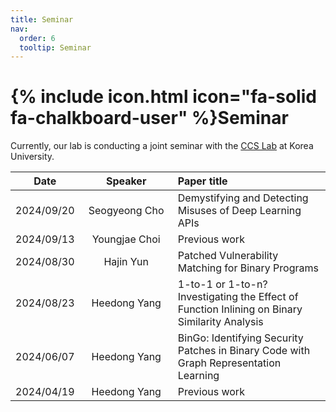 ```yaml
---
title: Seminar
nav:
  order: 6
  tooltip: Seminar
---
```


# {% include icon.html icon="fa-solid fa-chalkboard-user" %}Seminar

Currently, our lab is conducting a joint seminar with the [CCS Lab](https://ccs.korea.ac.kr/) at Korea University.


|Date|&nbsp;&nbsp;&nbsp;&nbsp;&nbsp;&nbsp;&nbsp;&nbsp;Speaker&nbsp;&nbsp;&nbsp;&nbsp;&nbsp;&nbsp;&nbsp;&nbsp;|Paper title|
|:---:|:-----:|:---------|
|2024/09/20|Seogyeong Cho|Demystifying and Detecting Misuses of Deep Learning APIs|
|2024/09/13|Youngjae Choi|Previous work|
|2024/08/30|Hajin Yun|Patched Vulnerability Matching for Binary Programs|
|2024/08/23|Heedong Yang|1-to-1 or 1-to-n? Investigating the Effect of Function Inlining on Binary Similarity Analysis|
|2024/06/07|Heedong Yang|BinGo: Identifying Security Patches in Binary Code with Graph Representation Learning|
|2024/04/19|Heedong Yang|Previous work|

